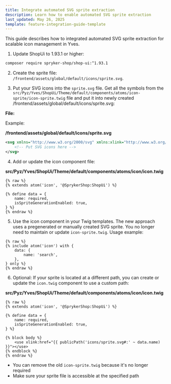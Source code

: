 ```yaml
---
title: Integrate automated SVG sprite extraction
description: Learn how to enable automated SVG sprite extraction
last_updated: May 26, 2025
template: feature-integration-guide-template
---
```


This guide describes how to integrated automated SVG sprite extraction for scalable icon management in Yves.

1. Update ShopUi to 1.93.1 or higher:

```bash
composer require spryker-shop/shop-ui:^1.93.1
```


2. Create the sprite file: `/frontend/assets/global/default/icons/sprite.svg`.

3. Put your SVG icons into the `sprite.svg` file. Get all the symbols from the `src/Pyz/Yves/ShopUi/Theme/default/components/atoms/icon-sprite/icon-sprite.twig` file and put it into newly created /frontend/assets/global/default/icons/sprite.svg:

**File:**

Example:

**/frontend/assets/global/default/icons/sprite.svg**

```xml
<svg xmlns="http://www.w3.org/2000/svg" xmlns:xlink="http://www.w3.org/1999/xlink" style="display: none;">
    <!-- Put SVG icons here -->
</svg>
```

4. Add or update the icon component file:

**src/Pyz/Yves/ShopUi/Theme/default/components/atoms/icon/icon.twig**

```twig
{% raw %}
{% extends atom('icon', '@SprykerShop:ShopUi') %}

{% define data = {
    name: required,
    isSpriteGenerationEnabled: true,
} %}
{% endraw %}
```

5. Use the icon component in your Twig templates. The new approach uses a pregenerated or manually created SVG sprite. You no longer need to maintain or update `icon-sprite.twig`.
Usage example:

```twig
{% raw %}
{% include atom('icon') with {
    data: {
        name: 'search',
    },
} only %}
{% endraw %}
```


6. Optional: If your sprite is located at a different path, you can create or update the `icon.twig` component to use a custom path:

**src/Pyz/Yves/ShopUi/Theme/default/components/atoms/icon/icon.twig**

```twig
{% raw %}
{% extends atom('icon', '@SprykerShop:ShopUi') %}

{% define data = {
    name: required,
    isSpriteGenerationEnabled: true,
} %}

{% block body %}
    <use xlink:href="{{ publicPath('icons/sprite.svg#:' ~ data.name) }}"></use>
{% endblock %}
{% endraw %}
```

- You can remove the old `icon-sprite.twig` because it's no longer required
- Make sure your sprite file is accessible at the specified path

























